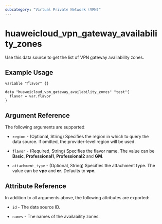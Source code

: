 ```yaml
---
subcategory: "Virtual Private Network (VPN)"
---
```


# huaweicloud_vpn_gateway_availability_zones

Use this data source to get the list of VPN gateway availability zones.

## Example Usage

```hcl
variable "flavor" {}

data "huaweicloud_vpn_gateway_availability_zones" "test"{
  flavor = var.flavor
}
```

## Argument Reference

The following arguments are supported:

* `region` - (Optional, String) Specifies the region in which to query the data source.
  If omitted, the provider-level region will be used.

* `flavor` - (Required, String) Specifies the flavor name.
  The value can be **Basic**, **Professional1**, **Professional2** and **GM**.

* `attachment_type` - (Optional, String) Specifies the attachment type.
  The value can be **vpc** and **er**. Defaults to **vpc**.

## Attribute Reference

In addition to all arguments above, the following attributes are exported:

* `id` - The data source ID.

* `names` - The names of the availability zones.
